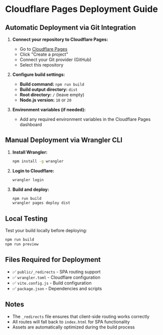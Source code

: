 # Cloudflare Pages Deployment Guide

## Automatic Deployment via Git Integration

1. **Connect your repository to Cloudflare Pages:**
   - Go to [Cloudflare Pages](https://pages.cloudflare.com/)
   - Click "Create a project"
   - Connect your Git provider (GitHub)
   - Select this repository

2. **Configure build settings:**
   - **Build command:** `npm run build`
   - **Build output directory:** `dist`
   - **Root directory:** `/` (leave empty)
   - **Node.js version:** `18` or `20`

3. **Environment variables (if needed):**
   - Add any required environment variables in the Cloudflare Pages dashboard

## Manual Deployment via Wrangler CLI

1. **Install Wrangler:**
   ```bash
   npm install -g wrangler
   ```

2. **Login to Cloudflare:**
   ```bash
   wrangler login
   ```

3. **Build and deploy:**
   ```bash
   npm run build
   wrangler pages deploy dist
   ```

## Local Testing

Test your build locally before deploying:

```bash
npm run build
npm run preview
```

## Files Required for Deployment

- ✅ `public/_redirects` - SPA routing support
- ✅ `wrangler.toml` - Cloudflare configuration
- ✅ `vite.config.js` - Build configuration
- ✅ `package.json` - Dependencies and scripts

## Notes

- The `_redirects` file ensures that client-side routing works correctly
- All routes will fall back to `index.html` for SPA functionality
- Assets are automatically optimized during the build process
